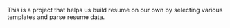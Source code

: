 This is a project that helps us build resume on our own by selecting various templates  and parse resume data.
